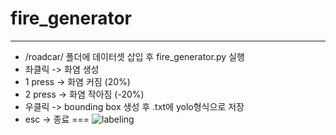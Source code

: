 # fire_generator
---
- /roadcar/ 폴더에 데이터셋 삽입 후 fire_generator.py 실행
- 좌클릭 -> 화염 생성
- 1 press -> 화염 커짐 (20%)
- 2 press -> 화염 작아짐 (-20%)
- 우클릭 -> bounding box 생성 후 .txt에 yolo형식으로 저장
- esc -> 종료
===
![labeling](https://user-images.githubusercontent.com/59654033/131689883-d6cb21a3-207d-4637-8525-c38f30859226.gif)

